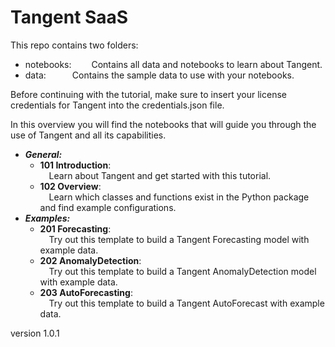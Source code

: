 # Tangent SaaS  
  
This repo contains two folders:
- notebooks: &emsp;&emsp;Contains all data and notebooks to learn about Tangent.
- data:&emsp;&emsp;&emsp;Contains the sample data to use with your notebooks.

Before continuing with the tutorial, make sure to insert your license credentials for Tangent into the credentials.json file.

In this overview you will find the notebooks that will guide you through the use of Tangent and all its capabilities.
- ___General:___
  - __101 Introduction__:  
&emsp;Learn about Tangent and get started with this tutorial.
  - __102 Overview__:  
&emsp;Learn which classes and functions exist in the Python package and find example configurations.  
- ___Examples:___
  - __201 Forecasting__:  
&emsp;Try out this template to build a Tangent Forecasting model with example data.
  - __202 AnomalyDetection__:  
&emsp;Try out this template to build a Tangent AnomalyDetection model with example data.
  - __203 AutoForecasting__:  
&emsp;Try out this template to build a Tangent AutoForecast with example data.  

version 1.0.1